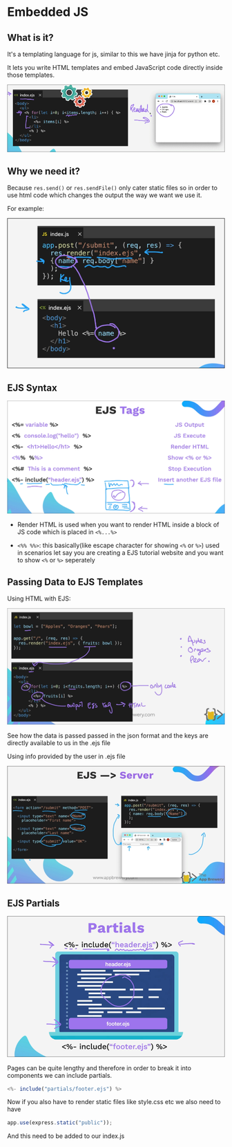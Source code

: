 # Embedded JS 

## What is it?

It's a templating language for js, similar to this we have jinja for python etc.

It lets you write HTML templates and embed JavaScript code directly inside those templates.

![alt text](./images/image.png)

## Why we need it?

Because `res.send()` or `res.sendFile()` only cater static files so in order to use html code which changes the output the way we want we use it.

For example: 

![alt text](./images/image-1.png)


## EJS Syntax

![alt text](./images/image-2.png)

- Render HTML is used when you want to render HTML inside a block of JS code which is placed in `<%...%>`

- `<%% %%>`: this basically(like escape character for showing `<%` or `%>`) used in scenarios let say you are creating a EJS tutorial website and you want to show `<%` or `%>` seperately

## Passing Data to EJS Templates

Using HTML with EJS:

![alt text](./images/image-3.png)

See how the data is passed passed in the json format and the keys are directly available to us in the .ejs file

Using info provided by the user in .ejs file

![alt text](./images/image-5.png)


## EJS Partials

![alt text](./images/image-6.png)

Pages can be quite lengthy and therefore in order to break it into components we can include partials.

```js
<%- include("partials/footer.ejs") %>
```
Now if you also have to render static files like style.css etc we also need to have 
```js
app.use(express.static("public"));
```
And this need to be added to our index.js
